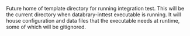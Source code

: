 Future home of template directory for running integration test. This will be the current directory 
when databrary-inttest executable is running. It will house configuration and data files that the executable needs at runtime, 
some of which will be gitignored.
